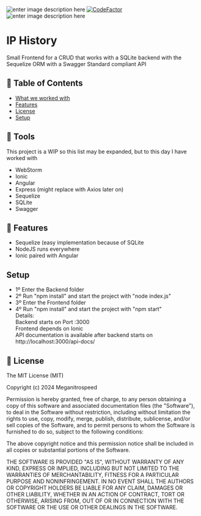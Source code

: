 ![enter image description here](https://img.shields.io/badge/Author-Meganitrospeed-red) [![CodeFactor](https://www.codefactor.io/repository/github/meganitrospeed/AngularSequelizeExpress/badge)](https://www.codefactor.io/repository/github/meganitrospeed/AngularSequelizeExpress) ![enter image description here](https://img.shields.io/maintenance/yes/2024)
# IP History
Small Frontend for a CRUD that works with a SQLite backend with the Sequelize ORM with a Swagger Standard compliant API

## 🚩 Table of Contents

- [What we worked with](#-tools)
- [Features](#-features)
- [License](#-license)
- [Setup](#-setup)

## 🔧 Tools
This project is a WIP so this list may be expanded, but to this day I have worked with

 - WebStorm
 - Ionic
 - Angular
 - Express (might replace with Axios later on)
 - Sequelize
 - SQLite
 - Swagger

## 🎨 Features
  - Sequelize (easy implementation because of SQLite
  - NodeJS runs everywhere
  - Ionic paired with Angular
  
## Setup

- 1º Enter the Backend folder
- 2º Run "npm install" and start the project with "node index.js"
- 3º Enter the Frontend folder
- 4º Run "npm install" and start the project with "npm start" \
 Details:\
Backend starts on Port :3000 \
Frontend depends on Ionic \
API documentation is available after backend starts on http://localhost:3000/api-docs/
 

## 📜 License

The MIT License (MIT)

Copyright (c) 2024 Meganitrospeed

Permission is hereby granted, free of charge, to any person obtaining a copy of this software and associated documentation files (the "Software"), to deal in the Software without restriction, including without limitation the rights to use, copy, modify, merge, publish, distribute, sublicense, and/or sell copies of the Software, and to permit persons to whom the Software is furnished to do so, subject to the following conditions:

The above copyright notice and this permission notice shall be included in all copies or substantial portions of the Software.

THE SOFTWARE IS PROVIDED "AS IS", WITHOUT WARRANTY OF ANY KIND, EXPRESS OR IMPLIED, INCLUDING BUT NOT LIMITED TO THE WARRANTIES OF MERCHANTABILITY, FITNESS FOR A PARTICULAR PURPOSE AND NONINFRINGEMENT. IN NO EVENT SHALL THE AUTHORS OR COPYRIGHT HOLDERS BE LIABLE FOR ANY CLAIM, DAMAGES OR OTHER LIABILITY, WHETHER IN AN ACTION OF CONTRACT, TORT OR OTHERWISE, ARISING FROM, OUT OF OR IN CONNECTION WITH THE SOFTWARE OR THE USE OR OTHER DEALINGS IN THE SOFTWARE.
